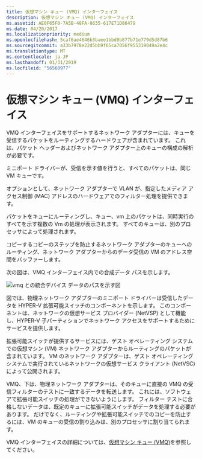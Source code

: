 ```yaml
---
title: 仮想マシン キュー (VMQ) インターフェイス
description: 仮想マシン キュー (VMQ) インターフェイス
ms.assetid: AE0F65F0-7A5B-48FA-8635-617E71D86479
ms.date: 04/20/2017
ms.localizationpriority: medium
ms.openlocfilehash: 5caf6ae4646b3baee1bbd0b877b71e779d5d87b6
ms.sourcegitcommit: a33b7978e22d5bb9f65ca7056f955319049a2e4c
ms.translationtype: MT
ms.contentlocale: ja-JP
ms.lasthandoff: 01/31/2019
ms.locfileid: "56560977"
---
```

# <a name="virtual-machine-queue-vmq-interface"></a>仮想マシン キュー (VMQ) インターフェイス


VMQ インターフェイスをサポートするネットワーク アダプターには、キューを受信するパケットをルーティングするハードウェアが含まれています。 これは、パケット ヘッダーおよびネットワーク アダプター上のキューの構成の解析が必要です。

ミニポート ドライバーが、受信を示す値を行うと、すべてのパケットは、同じ VM キューです。

オプションとして、ネットワーク アダプターで VLAN が、指定したメディア アクセス制御 (MAC) アドレスのハードウェアでのフィルター処理を提供できます。

パケットをキューにルーティングし、キュー、vm 上のパケットは、同時実行のすべてを示す複数の Vm の処理が表示されます。 すべてのキューは、別のプロセッサによって処理されます。

コピーするコピーのステップを防止するネットワーク アダプターのキューへのルーティング、ネットワーク アダプターからのデータ受信の VM のアドレス空間をバッファーします。

次の図は、VMQ インターフェイス内での合成データ パスを示します。

![vmq との統合デバイス データのパスを示す図](images/vmqdatapaths.png)

図では、物理ネットワーク アダプターのミニポート ドライバーは受信したデータを HYPER-V 拡張可能スイッチのコンポーネントを示します。 このコンポーネントは、ネットワークの仮想サービス プロバイダー (NetVSP) として機能し、HYPER-V 子パーティションでネットワーク アクセスをサポートするためにサービスを提供します。

拡張可能スイッチが提供するサービスには、ゲスト オペレーティング システムでの仮想マシン (VM) ネットワーク アダプターからルーティングのパケットが含まれています。 VM のネットワーク アダプターは、ゲスト オペレーティング システムで実行されているネットワークの仮想サービス クライアント (NetVSC) によって公開されます。

VMQ、下は、物理ネットワーク アダプターは、そのキューに直接の VMQ の受信フィルターのテストに一致するデータを転送します。 これには、ソフトウェアで拡張可能スイッチの処理ができないようにします。 フィルター テストに合格しないデータは、既定のキューに拡張可能スイッチがデータを処理する必要があります。 だけでなく、ルーティングや拡張可能スイッチでのコピーを防止するには、VM のキューの受信の割り込みは、別のプロセッサに割り当てられます。

VMQ インターフェイスの詳細については、[仮想マシン キュー (VMQ)](virtual-machine-queue--vmq-.md)を参照してください。

 

 





